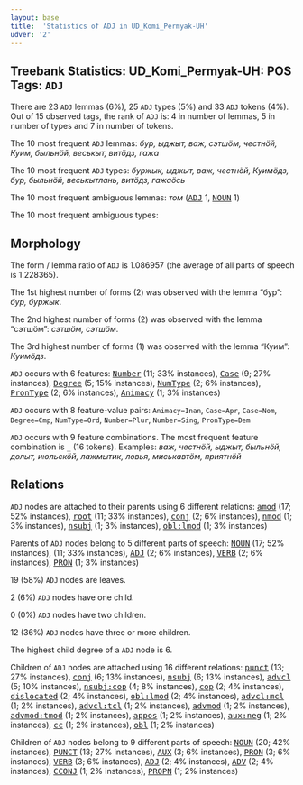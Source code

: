 ```yaml
---
layout: base
title:  'Statistics of ADJ in UD_Komi_Permyak-UH'
udver: '2'
---
```


## Treebank Statistics: UD_Komi_Permyak-UH: POS Tags: `ADJ`

There are 23 `ADJ` lemmas (6%), 25 `ADJ` types (5%) and 33 `ADJ` tokens (4%).
Out of 15 observed tags, the rank of `ADJ` is: 4 in number of lemmas, 5 in number of types and 7 in number of tokens.

The 10 most frequent `ADJ` lemmas: <em>бур, ыджыт, важ, сэтшӧм, честнӧй, Куим, быльнӧй, веськыт, витӧдз, гажа</em>

The 10 most frequent `ADJ` types:  <em>буржык, ыджыт, важ, честнӧй, Куимӧдз, бур, быльнӧй, веськытлань, витӧдз, гажаӧсь</em>

The 10 most frequent ambiguous lemmas: <em>том</em> (<tt><a href="koi_uh-pos-ADJ.html">ADJ</a></tt> 1, <tt><a href="koi_uh-pos-NOUN.html">NOUN</a></tt> 1)

The 10 most frequent ambiguous types:  



## Morphology

The form / lemma ratio of `ADJ` is 1.086957 (the average of all parts of speech is 1.228365).

The 1st highest number of forms (2) was observed with the lemma “бур”: <em>бур, буржык</em>.

The 2nd highest number of forms (2) was observed with the lemma “сэтшӧм”: <em>сэтшöм, сэтшӧм</em>.

The 3rd highest number of forms (1) was observed with the lemma “Куим”: <em>Куимӧдз</em>.

`ADJ` occurs with 6 features: <tt><a href="koi_uh-feat-Number.html">Number</a></tt> (11; 33% instances), <tt><a href="koi_uh-feat-Case.html">Case</a></tt> (9; 27% instances), <tt><a href="koi_uh-feat-Degree.html">Degree</a></tt> (5; 15% instances), <tt><a href="koi_uh-feat-NumType.html">NumType</a></tt> (2; 6% instances), <tt><a href="koi_uh-feat-PronType.html">PronType</a></tt> (2; 6% instances), <tt><a href="koi_uh-feat-Animacy.html">Animacy</a></tt> (1; 3% instances)

`ADJ` occurs with 8 feature-value pairs: `Animacy=Inan`, `Case=Apr`, `Case=Nom`, `Degree=Cmp`, `NumType=Ord`, `Number=Plur`, `Number=Sing`, `PronType=Dem`

`ADJ` occurs with 9 feature combinations.
The most frequent feature combination is `_` (16 tokens).
Examples: <em>важ, честнӧй, ыджыт, быльнӧй, долыт, июльскӧй, лажмытик, ловья, миськавтöм, приятнӧй</em>


## Relations

`ADJ` nodes are attached to their parents using 6 different relations: <tt><a href="koi_uh-dep-amod.html">amod</a></tt> (17; 52% instances), <tt><a href="koi_uh-dep-root.html">root</a></tt> (11; 33% instances), <tt><a href="koi_uh-dep-conj.html">conj</a></tt> (2; 6% instances), <tt><a href="koi_uh-dep-nmod.html">nmod</a></tt> (1; 3% instances), <tt><a href="koi_uh-dep-nsubj.html">nsubj</a></tt> (1; 3% instances), <tt><a href="koi_uh-dep-obl-lmod.html">obl:lmod</a></tt> (1; 3% instances)

Parents of `ADJ` nodes belong to 5 different parts of speech: <tt><a href="koi_uh-pos-NOUN.html">NOUN</a></tt> (17; 52% instances),  (11; 33% instances), <tt><a href="koi_uh-pos-ADJ.html">ADJ</a></tt> (2; 6% instances), <tt><a href="koi_uh-pos-VERB.html">VERB</a></tt> (2; 6% instances), <tt><a href="koi_uh-pos-PRON.html">PRON</a></tt> (1; 3% instances)

19 (58%) `ADJ` nodes are leaves.

2 (6%) `ADJ` nodes have one child.

0 (0%) `ADJ` nodes have two children.

12 (36%) `ADJ` nodes have three or more children.

The highest child degree of a `ADJ` node is 6.

Children of `ADJ` nodes are attached using 16 different relations: <tt><a href="koi_uh-dep-punct.html">punct</a></tt> (13; 27% instances), <tt><a href="koi_uh-dep-conj.html">conj</a></tt> (6; 13% instances), <tt><a href="koi_uh-dep-nsubj.html">nsubj</a></tt> (6; 13% instances), <tt><a href="koi_uh-dep-advcl.html">advcl</a></tt> (5; 10% instances), <tt><a href="koi_uh-dep-nsubj-cop.html">nsubj:cop</a></tt> (4; 8% instances), <tt><a href="koi_uh-dep-cop.html">cop</a></tt> (2; 4% instances), <tt><a href="koi_uh-dep-dislocated.html">dislocated</a></tt> (2; 4% instances), <tt><a href="koi_uh-dep-obl-lmod.html">obl:lmod</a></tt> (2; 4% instances), <tt><a href="koi_uh-dep-advcl-mcl.html">advcl:mcl</a></tt> (1; 2% instances), <tt><a href="koi_uh-dep-advcl-tcl.html">advcl:tcl</a></tt> (1; 2% instances), <tt><a href="koi_uh-dep-advmod.html">advmod</a></tt> (1; 2% instances), <tt><a href="koi_uh-dep-advmod-tmod.html">advmod:tmod</a></tt> (1; 2% instances), <tt><a href="koi_uh-dep-appos.html">appos</a></tt> (1; 2% instances), <tt><a href="koi_uh-dep-aux-neg.html">aux:neg</a></tt> (1; 2% instances), <tt><a href="koi_uh-dep-cc.html">cc</a></tt> (1; 2% instances), <tt><a href="koi_uh-dep-obl.html">obl</a></tt> (1; 2% instances)

Children of `ADJ` nodes belong to 9 different parts of speech: <tt><a href="koi_uh-pos-NOUN.html">NOUN</a></tt> (20; 42% instances), <tt><a href="koi_uh-pos-PUNCT.html">PUNCT</a></tt> (13; 27% instances), <tt><a href="koi_uh-pos-AUX.html">AUX</a></tt> (3; 6% instances), <tt><a href="koi_uh-pos-PRON.html">PRON</a></tt> (3; 6% instances), <tt><a href="koi_uh-pos-VERB.html">VERB</a></tt> (3; 6% instances), <tt><a href="koi_uh-pos-ADJ.html">ADJ</a></tt> (2; 4% instances), <tt><a href="koi_uh-pos-ADV.html">ADV</a></tt> (2; 4% instances), <tt><a href="koi_uh-pos-CCONJ.html">CCONJ</a></tt> (1; 2% instances), <tt><a href="koi_uh-pos-PROPN.html">PROPN</a></tt> (1; 2% instances)

